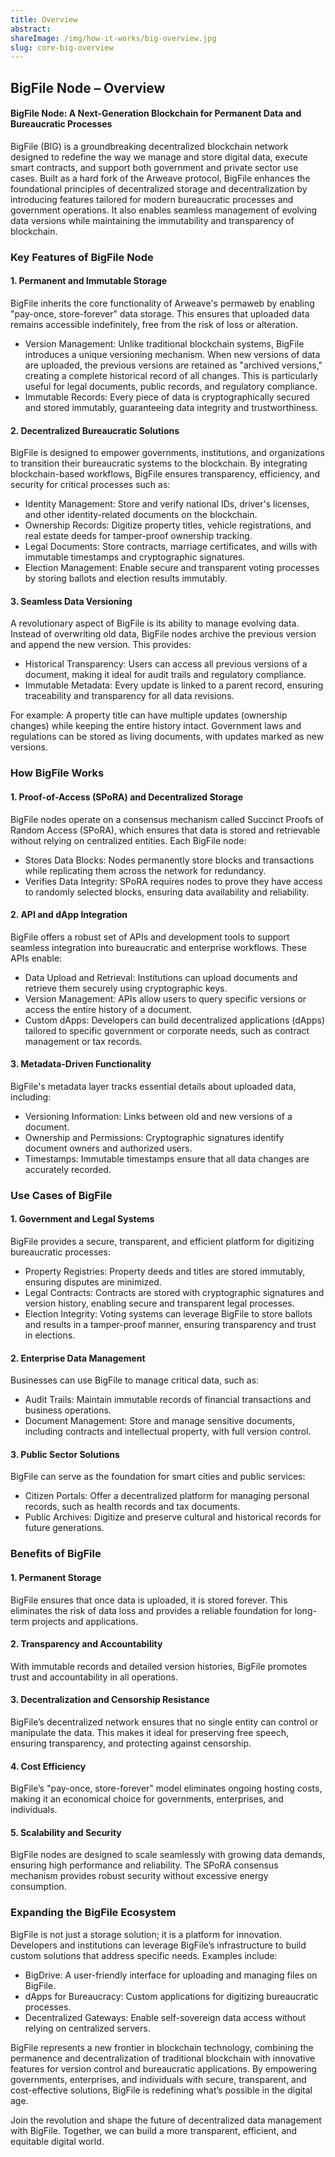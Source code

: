 ```yaml
---
title: Overview
abstract:
shareImage: /img/how-it-works/big-overview.jpg
slug: core-big-overview
---
```


## BigFile Node – Overview

#### BigFile Node: A Next-Generation Blockchain for Permanent Data and Bureaucratic Processes
BigFile (BIG) is a groundbreaking decentralized blockchain network designed to redefine the way we manage and store digital data, execute smart contracts, and support both government and private sector use cases. Built as a hard fork of the Arweave protocol, BigFile enhances the foundational principles of decentralized storage and decentralization by introducing features tailored for modern bureaucratic processes and government operations. It also enables seamless management of evolving data versions while maintaining the immutability and transparency of blockchain.

### Key Features of BigFile Node
#### 1. Permanent and Immutable Storage
BigFile inherits the core functionality of Arweave's permaweb by enabling "pay-once, store-forever" data storage. This ensures that uploaded data remains accessible indefinitely, free from the risk of loss or alteration.

- Version Management: Unlike traditional blockchain systems, BigFile introduces a unique versioning mechanism. When new versions of data are uploaded, the previous versions are retained as "archived versions," creating a complete historical record of all changes. This is particularly useful for legal documents, public records, and regulatory compliance.
- Immutable Records: Every piece of data is cryptographically secured and stored immutably, guaranteeing data integrity and trustworthiness.

#### 2. Decentralized Bureaucratic Solutions
BigFile is designed to empower governments, institutions, and organizations to transition their bureaucratic systems to the blockchain. By integrating blockchain-based workflows, BigFile ensures transparency, efficiency, and security for critical processes such as:

- Identity Management: Store and verify national IDs, driver's licenses, and other identity-related documents on the blockchain.
- Ownership Records: Digitize property titles, vehicle registrations, and real estate deeds for tamper-proof ownership tracking.
- Legal Documents: Store contracts, marriage certificates, and wills with immutable timestamps and cryptographic signatures.
- Election Management: Enable secure and transparent voting processes by storing ballots and election results immutably.

#### 3. Seamless Data Versioning
A revolutionary aspect of BigFile is its ability to manage evolving data. Instead of overwriting old data, BigFile nodes archive the previous version and append the new version. This provides:

- Historical Transparency: Users can access all previous versions of a document, making it ideal for audit trails and regulatory compliance.
- Immutable Metadata: Every update is linked to a parent record, ensuring traceability and transparency for all data revisions.

For example:
A property title can have multiple updates (ownership changes) while keeping the entire history intact.
Government laws and regulations can be stored as living documents, with updates marked as new versions.

### How BigFile Works
#### 1. Proof-of-Access (SPoRA) and Decentralized Storage
BigFile nodes operate on a consensus mechanism called Succinct Proofs of Random Access (SPoRA), which ensures that data is stored and retrievable without relying on centralized entities. Each BigFile node:

- Stores Data Blocks: Nodes permanently store blocks and transactions while replicating them across the network for redundancy.
- Verifies Data Integrity: SPoRA requires nodes to prove they have access to randomly selected blocks, ensuring data availability and reliability.

#### 2. API and dApp Integration
BigFile offers a robust set of APIs and development tools to support seamless integration into bureaucratic and enterprise workflows. These APIs enable:

- Data Upload and Retrieval: Institutions can upload documents and retrieve them securely using cryptographic keys.
- Version Management: APIs allow users to query specific versions or access the entire history of a document.
- Custom dApps: Developers can build decentralized applications (dApps) tailored to specific government or corporate needs, such as contract management or tax records.

#### 3. Metadata-Driven Functionality
BigFile's metadata layer tracks essential details about uploaded data, including:

- Versioning Information: Links between old and new versions of a document.
- Ownership and Permissions: Cryptographic signatures identify document owners and authorized users.
- Timestamps: Immutable timestamps ensure that all data changes are accurately recorded.

### Use Cases of BigFile
#### 1. Government and Legal Systems
BigFile provides a secure, transparent, and efficient platform for digitizing bureaucratic processes:

- Property Registries: Property deeds and titles are stored immutably, ensuring disputes are minimized.
- Legal Contracts: Contracts are stored with cryptographic signatures and version history, enabling secure and transparent legal processes.
- Election Integrity: Voting systems can leverage BigFile to store ballots and results in a tamper-proof manner, ensuring transparency and trust in elections.

#### 2. Enterprise Data Management
Businesses can use BigFile to manage critical data, such as:

- Audit Trails: Maintain immutable records of financial transactions and business operations.
- Document Management: Store and manage sensitive documents, including contracts and intellectual property, with full version control.

#### 3. Public Sector Solutions
BigFile can serve as the foundation for smart cities and public services:

- Citizen Portals: Offer a decentralized platform for managing personal records, such as health records and tax documents.
- Public Archives: Digitize and preserve cultural and historical records for future generations.

### Benefits of BigFile
#### 1. Permanent Storage
BigFile ensures that once data is uploaded, it is stored forever. This eliminates the risk of data loss and provides a reliable foundation for long-term projects and applications.

#### 2. Transparency and Accountability
With immutable records and detailed version histories, BigFile promotes trust and accountability in all operations.

#### 3. Decentralization and Censorship Resistance
BigFile’s decentralized network ensures that no single entity can control or manipulate the data. This makes it ideal for preserving free speech, ensuring transparency, and protecting against censorship.

#### 4. Cost Efficiency
BigFile’s "pay-once, store-forever" model eliminates ongoing hosting costs, making it an economical choice for governments, enterprises, and individuals.

#### 5. Scalability and Security
BigFile nodes are designed to scale seamlessly with growing data demands, ensuring high performance and reliability. The SPoRA consensus mechanism provides robust security without excessive energy consumption.

### Expanding the BigFile Ecosystem
BigFile is not just a storage solution; it is a platform for innovation. Developers and institutions can leverage BigFile’s infrastructure to build custom solutions that address specific needs. Examples include:

- BigDrive: A user-friendly interface for uploading and managing files on BigFile.
- dApps for Bureaucracy: Custom applications for digitizing bureaucratic processes.
- Decentralized Gateways: Enable self-sovereign data access without relying on centralized servers.

BigFile represents a new frontier in blockchain technology, combining the permanence and decentralization of traditional blockchain with innovative features for version control and bureaucratic applications. By empowering governments, enterprises, and individuals with secure, transparent, and cost-effective solutions, BigFile is redefining what’s possible in the digital age.

Join the revolution and shape the future of decentralized data management with BigFile. Together, we can build a more transparent, efficient, and equitable digital world.